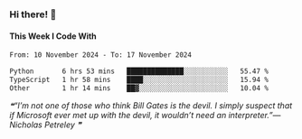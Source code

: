 ### Hi there! 👋

#### This Week I Code With
<!--START_SECTION:waka-->

```txt
From: 10 November 2024 - To: 17 November 2024

Python       6 hrs 53 mins   ██████████████░░░░░░░░░░░   55.47 %
TypeScript   1 hr 58 mins    ████░░░░░░░░░░░░░░░░░░░░░   15.94 %
Other        1 hr 14 mins    ██▓░░░░░░░░░░░░░░░░░░░░░░   10.04 %
```

<!--END_SECTION:waka-->

<!--STARTS_HERE_QUOTE_README-->
<i>❝“I’m not one of those who think Bill Gates is the devil.  I simply suspect that if Microsoft ever met up with the devil, it wouldn’t need an interpreter.”— Nicholas Petreley   ❞</i>
<!--ENDS_HERE_QUOTE_README-->
